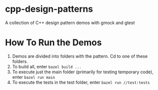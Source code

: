 # cpp-design-patterns
A collection of C++ design pattern demos with gmock and gtest


# How To Run the Demos
1. Demos are divided into folders with the pattern. Cd to one of these folders.
2. To build all, enter `bazel build ...`
3. To execute just the main folder (primarily for testing temporary code), enter `bazel run main`
4. To execute the tests in the test folder, enter `bazel run //test:tests`
